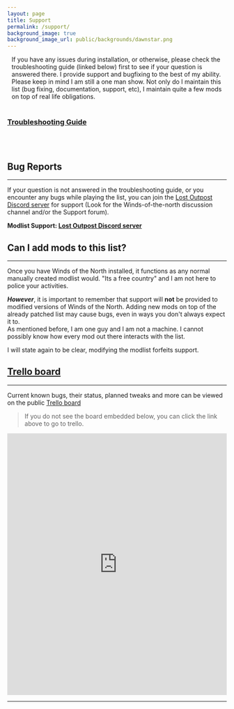 ```yaml
---
layout: page
title: Support
permalink: /support/
background_image: true
background_image_url: public/backgrounds/dawnstar.png
---
```



<div style="text-align: left; margin-left: 2%; margin-right: 2%">
If you have any issues during installation, or otherwise, please check the troubleshooting guide (linked below) first to see if your question is answered there. I provide support and bugfixing to the best of my ability. 
<br>
Please keep in mind I am still a one man show. Not only do I maintain this list (bug fixing, documentation, support, etc), I maintain quite a few mods on top of real life obligations.
</div>

<br>

### **[Troubleshooting Guide](./troubleshooting/)**

<br>
<br>

## Bug Reports

<div class="centerdiv">
  <hr class="thin-hr">
</div>

If your question is not answered in the troubleshooting guide, or you encounter any bugs while playing the list, you can join the [Lost Outpost Discord server](https://discord.gg/WF66mMu) for support (Look for the Winds-of-the-north discussion channel and/or the Support forum).

**Modlist Support: [Lost Outpost Discord server](https://discord.gg/WF66mMu)**

## Can I add mods to this list?

<div class="centerdiv">
  <hr class="thin-hr">
</div>

Once you have Winds of the North installed, it functions as any normal manually created modlist would. "Its a free country" and I am not here to police your activities.

***However***, it is important to remember that support will **not** be provided to modified versions of Winds of the North. Adding new mods on top of the already patched list may cause bugs, even in ways you don't always expect it to.\
As mentioned before, I am one guy and I am not a machine. I cannot possibly know how every mod out there interacts with the list.

I will state again to be clear, modifying the modlist forfeits support.

## [Trello board](https://trello.com/b/GGDpdYFg/winds-of-the-north-public-board)

<div class="centerdiv">
  <hr class="thin-hr">
</div>

Current known bugs, their status, planned tweaks and more can be viewed on the public [Trello board](https://trello.com/b/GGDpdYFg/winds-of-the-north-public-board)

> If you do not see the board embedded below, you can click the link above to go to trello.

  <iframe src="https://trello.com/b/GGDpdYFg.html" frameBorder="0" width="100%" height="600"></iframe> 
  
---
